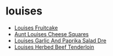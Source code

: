 # louises

 * [Louises Fruitcake](../../index/l/louises-fruitcake-2800.json)
 * [Aunt Louises Cheese Squares](../../index/a/aunt-louises-cheese-squares.json)
 * [Louises Garlic And Paprika Salad Dre](../../index/l/louises-garlic-and-paprika-salad-dre.json)
 * [Louises Herbed Beef Tenderloin](../../index/l/louises-herbed-beef-tenderloin.json)
